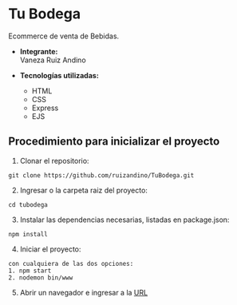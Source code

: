 # Tu Bodega
Ecommerce de venta de Bebidas. 

- **Integrante:**               
    Vaneza Ruiz Andino
    
- **Tecnologías utilizadas:**
    - HTML
    - CSS
    - Express   
    - EJS

## Procedimiento para inicializar el proyecto

1. Clonar el repositorio:
~~~
git clone https://github.com/ruizandino/TuBodega.git
~~~

2. Ingresar o la carpeta raiz del proyecto:

~~~
cd tubodega
~~~

3. Instalar las dependencias necesarias, listadas en package.json:

~~~
npm install
~~~

4. Iniciar el proyecto:

~~~
con cualquiera de las dos opciones:
1. npm start 
2. nodemon bin/www
~~~

5. Abrir un navegador e ingresar a la [URL](http://localhost:3000/)

